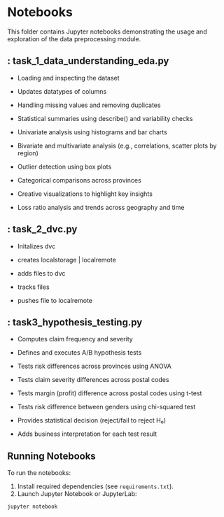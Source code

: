 # Notebooks

This folder contains Jupyter notebooks demonstrating the usage and exploration of the data preprocessing module.

## : task_1_data_understanding_eda.py

- Loading and inspecting the dataset

- Updates datatypes of columns

- Handling missing values and removing duplicates

- Statistical summaries using describe() and variability checks

- Univariate analysis using histograms and bar charts

- Bivariate and multivariate analysis (e.g., correlations, scatter plots by region)

- Outlier detection using box plots

- Categorical comparisons across provinces

- Creative visualizations to highlight key insights

- Loss ratio analysis and trends across geography and time

## : task_2_dvc.py

- Initalizes dvc

- creates localstorage | localremote

- adds files to dvc

- tracks files

- pushes file to localremote
 
## : task3_hypothesis_testing.py

- Computes claim frequency and severity

- Defines and executes A/B hypothesis tests

- Tests risk differences across provinces using ANOVA

- Tests claim severity differences across postal codes

- Tests margin (profit) difference across postal codes using t-test

- Tests risk difference between genders using chi-squared test

- Provides statistical decision (reject/fail to reject H₀)

- Adds business interpretation for each test result


## Running Notebooks

To run the notebooks:

1. Install required dependencies (see `requirements.txt`).
2. Launch Jupyter Notebook or JupyterLab:

```bash
jupyter notebook
```